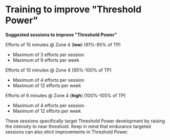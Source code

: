 # Training to improve "Threshold Power"

**Suggested sessions to improve "Threshold Power"**

Efforts of 15 minutes @ Zone 4 (**low**) (91%-95% of TP)
* Maximum of 3 efforts per session
* Maximum of 9 efforts per week

Efforts of 10 minutes @ Zone 4 (95%-100% of TP)
* Maximum of 4 efforts per session
* Maximum of 12 efforts per week

Efforts of 6 minutes @ Zone 4 (**high**) (100%-105% of TP)
* Maximum of 4 efforts per session
* Maximum of 12 efforts per week

These sessions specifically target Threshold Power development by raising the intensity to near threshold. Keep in mind that endurance targeted sessions can also elicit improvements in Threshold Power.